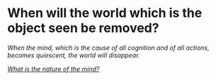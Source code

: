 # When will the world which is the object seen be removed?

_When the mind, which is the cause of all cognition and of all actions, becomes quiescent, the world will disappear._

[_What is the nature of the mind?_](Question8.md)
